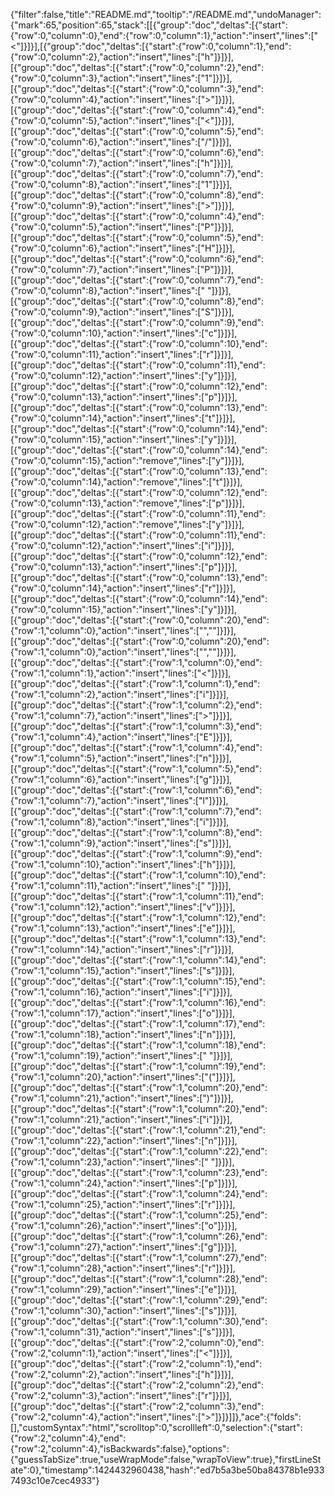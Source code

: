 {"filter":false,"title":"README.md","tooltip":"/README.md","undoManager":{"mark":65,"position":65,"stack":[[{"group":"doc","deltas":[{"start":{"row":0,"column":0},"end":{"row":0,"column":1},"action":"insert","lines":["<"]}]}],[{"group":"doc","deltas":[{"start":{"row":0,"column":1},"end":{"row":0,"column":2},"action":"insert","lines":["h"]}]}],[{"group":"doc","deltas":[{"start":{"row":0,"column":2},"end":{"row":0,"column":3},"action":"insert","lines":["1"]}]}],[{"group":"doc","deltas":[{"start":{"row":0,"column":3},"end":{"row":0,"column":4},"action":"insert","lines":[">"]}]}],[{"group":"doc","deltas":[{"start":{"row":0,"column":4},"end":{"row":0,"column":5},"action":"insert","lines":["<"]}]}],[{"group":"doc","deltas":[{"start":{"row":0,"column":5},"end":{"row":0,"column":6},"action":"insert","lines":["/"]}]}],[{"group":"doc","deltas":[{"start":{"row":0,"column":6},"end":{"row":0,"column":7},"action":"insert","lines":["h"]}]}],[{"group":"doc","deltas":[{"start":{"row":0,"column":7},"end":{"row":0,"column":8},"action":"insert","lines":["1"]}]}],[{"group":"doc","deltas":[{"start":{"row":0,"column":8},"end":{"row":0,"column":9},"action":"insert","lines":[">"]}]}],[{"group":"doc","deltas":[{"start":{"row":0,"column":4},"end":{"row":0,"column":5},"action":"insert","lines":["P"]}]}],[{"group":"doc","deltas":[{"start":{"row":0,"column":5},"end":{"row":0,"column":6},"action":"insert","lines":["H"]}]}],[{"group":"doc","deltas":[{"start":{"row":0,"column":6},"end":{"row":0,"column":7},"action":"insert","lines":["P"]}]}],[{"group":"doc","deltas":[{"start":{"row":0,"column":7},"end":{"row":0,"column":8},"action":"insert","lines":[" "]}]}],[{"group":"doc","deltas":[{"start":{"row":0,"column":8},"end":{"row":0,"column":9},"action":"insert","lines":["S"]}]}],[{"group":"doc","deltas":[{"start":{"row":0,"column":9},"end":{"row":0,"column":10},"action":"insert","lines":["c"]}]}],[{"group":"doc","deltas":[{"start":{"row":0,"column":10},"end":{"row":0,"column":11},"action":"insert","lines":["r"]}]}],[{"group":"doc","deltas":[{"start":{"row":0,"column":11},"end":{"row":0,"column":12},"action":"insert","lines":["y"]}]}],[{"group":"doc","deltas":[{"start":{"row":0,"column":12},"end":{"row":0,"column":13},"action":"insert","lines":["p"]}]}],[{"group":"doc","deltas":[{"start":{"row":0,"column":13},"end":{"row":0,"column":14},"action":"insert","lines":["t"]}]}],[{"group":"doc","deltas":[{"start":{"row":0,"column":14},"end":{"row":0,"column":15},"action":"insert","lines":["y"]}]}],[{"group":"doc","deltas":[{"start":{"row":0,"column":14},"end":{"row":0,"column":15},"action":"remove","lines":["y"]}]}],[{"group":"doc","deltas":[{"start":{"row":0,"column":13},"end":{"row":0,"column":14},"action":"remove","lines":["t"]}]}],[{"group":"doc","deltas":[{"start":{"row":0,"column":12},"end":{"row":0,"column":13},"action":"remove","lines":["p"]}]}],[{"group":"doc","deltas":[{"start":{"row":0,"column":11},"end":{"row":0,"column":12},"action":"remove","lines":["y"]}]}],[{"group":"doc","deltas":[{"start":{"row":0,"column":11},"end":{"row":0,"column":12},"action":"insert","lines":["i"]}]}],[{"group":"doc","deltas":[{"start":{"row":0,"column":12},"end":{"row":0,"column":13},"action":"insert","lines":["p"]}]}],[{"group":"doc","deltas":[{"start":{"row":0,"column":13},"end":{"row":0,"column":14},"action":"insert","lines":["r"]}]}],[{"group":"doc","deltas":[{"start":{"row":0,"column":14},"end":{"row":0,"column":15},"action":"insert","lines":["y"]}]}],[{"group":"doc","deltas":[{"start":{"row":0,"column":20},"end":{"row":1,"column":0},"action":"insert","lines":["",""]}]}],[{"group":"doc","deltas":[{"start":{"row":0,"column":20},"end":{"row":1,"column":0},"action":"insert","lines":["",""]}]}],[{"group":"doc","deltas":[{"start":{"row":1,"column":0},"end":{"row":1,"column":1},"action":"insert","lines":["<"]}]}],[{"group":"doc","deltas":[{"start":{"row":1,"column":1},"end":{"row":1,"column":2},"action":"insert","lines":["i"]}]}],[{"group":"doc","deltas":[{"start":{"row":1,"column":2},"end":{"row":1,"column":7},"action":"insert","lines":["></i>"]}]}],[{"group":"doc","deltas":[{"start":{"row":1,"column":3},"end":{"row":1,"column":4},"action":"insert","lines":["E"]}]}],[{"group":"doc","deltas":[{"start":{"row":1,"column":4},"end":{"row":1,"column":5},"action":"insert","lines":["n"]}]}],[{"group":"doc","deltas":[{"start":{"row":1,"column":5},"end":{"row":1,"column":6},"action":"insert","lines":["g"]}]}],[{"group":"doc","deltas":[{"start":{"row":1,"column":6},"end":{"row":1,"column":7},"action":"insert","lines":["l"]}]}],[{"group":"doc","deltas":[{"start":{"row":1,"column":7},"end":{"row":1,"column":8},"action":"insert","lines":["i"]}]}],[{"group":"doc","deltas":[{"start":{"row":1,"column":8},"end":{"row":1,"column":9},"action":"insert","lines":["s"]}]}],[{"group":"doc","deltas":[{"start":{"row":1,"column":9},"end":{"row":1,"column":10},"action":"insert","lines":["h"]}]}],[{"group":"doc","deltas":[{"start":{"row":1,"column":10},"end":{"row":1,"column":11},"action":"insert","lines":[" "]}]}],[{"group":"doc","deltas":[{"start":{"row":1,"column":11},"end":{"row":1,"column":12},"action":"insert","lines":["v"]}]}],[{"group":"doc","deltas":[{"start":{"row":1,"column":12},"end":{"row":1,"column":13},"action":"insert","lines":["e"]}]}],[{"group":"doc","deltas":[{"start":{"row":1,"column":13},"end":{"row":1,"column":14},"action":"insert","lines":["r"]}]}],[{"group":"doc","deltas":[{"start":{"row":1,"column":14},"end":{"row":1,"column":15},"action":"insert","lines":["s"]}]}],[{"group":"doc","deltas":[{"start":{"row":1,"column":15},"end":{"row":1,"column":16},"action":"insert","lines":["i"]}]}],[{"group":"doc","deltas":[{"start":{"row":1,"column":16},"end":{"row":1,"column":17},"action":"insert","lines":["o"]}]}],[{"group":"doc","deltas":[{"start":{"row":1,"column":17},"end":{"row":1,"column":18},"action":"insert","lines":["n"]}]}],[{"group":"doc","deltas":[{"start":{"row":1,"column":18},"end":{"row":1,"column":19},"action":"insert","lines":[" "]}]}],[{"group":"doc","deltas":[{"start":{"row":1,"column":19},"end":{"row":1,"column":20},"action":"insert","lines":["("]}]}],[{"group":"doc","deltas":[{"start":{"row":1,"column":20},"end":{"row":1,"column":21},"action":"insert","lines":[")"]}]}],[{"group":"doc","deltas":[{"start":{"row":1,"column":20},"end":{"row":1,"column":21},"action":"insert","lines":["i"]}]}],[{"group":"doc","deltas":[{"start":{"row":1,"column":21},"end":{"row":1,"column":22},"action":"insert","lines":["n"]}]}],[{"group":"doc","deltas":[{"start":{"row":1,"column":22},"end":{"row":1,"column":23},"action":"insert","lines":[" "]}]}],[{"group":"doc","deltas":[{"start":{"row":1,"column":23},"end":{"row":1,"column":24},"action":"insert","lines":["p"]}]}],[{"group":"doc","deltas":[{"start":{"row":1,"column":24},"end":{"row":1,"column":25},"action":"insert","lines":["r"]}]}],[{"group":"doc","deltas":[{"start":{"row":1,"column":25},"end":{"row":1,"column":26},"action":"insert","lines":["o"]}]}],[{"group":"doc","deltas":[{"start":{"row":1,"column":26},"end":{"row":1,"column":27},"action":"insert","lines":["g"]}]}],[{"group":"doc","deltas":[{"start":{"row":1,"column":27},"end":{"row":1,"column":28},"action":"insert","lines":["r"]}]}],[{"group":"doc","deltas":[{"start":{"row":1,"column":28},"end":{"row":1,"column":29},"action":"insert","lines":["e"]}]}],[{"group":"doc","deltas":[{"start":{"row":1,"column":29},"end":{"row":1,"column":30},"action":"insert","lines":["s"]}]}],[{"group":"doc","deltas":[{"start":{"row":1,"column":30},"end":{"row":1,"column":31},"action":"insert","lines":["s"]}]}],[{"group":"doc","deltas":[{"start":{"row":2,"column":0},"end":{"row":2,"column":1},"action":"insert","lines":["<"]}]}],[{"group":"doc","deltas":[{"start":{"row":2,"column":1},"end":{"row":2,"column":2},"action":"insert","lines":["h"]}]}],[{"group":"doc","deltas":[{"start":{"row":2,"column":2},"end":{"row":2,"column":3},"action":"insert","lines":["r"]}]}],[{"group":"doc","deltas":[{"start":{"row":2,"column":3},"end":{"row":2,"column":4},"action":"insert","lines":[">"]}]}]]},"ace":{"folds":[],"customSyntax":"html","scrolltop":0,"scrollleft":0,"selection":{"start":{"row":2,"column":4},"end":{"row":2,"column":4},"isBackwards":false},"options":{"guessTabSize":true,"useWrapMode":false,"wrapToView":true},"firstLineState":0},"timestamp":1424432960438,"hash":"ed7b5a3be50ba84378b1e9337493c10e7cec4933"}